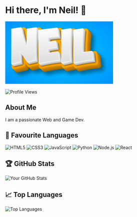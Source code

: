 # Hi there, I'm Neil! 👋
<img src="https://github.com/neilwilliam/neilwilliam/blob/main/Neil-6-22-2024.gif" width="auto" height="200" alt="Alt Text">

![Profile Views](https://komarev.com/ghpvc/?username=neilwilliam&color=blue)

## About Me

I am a passionate Web and Game Dev. 


## 🔧 Favourite Languages

![HTML5](https://img.shields.io/badge/-HTML5-E34F26?style=flat-square&logo=html5&logoColor=white)
![CSS3](https://img.shields.io/badge/-CSS3-1572B6?style=flat-square&logo=css3)
![JavaScript](https://img.shields.io/badge/-JavaScript-000?&logo=JavaScript)
![Python](https://img.shields.io/badge/-Python-000?&logo=Python)
![Node.js](https://img.shields.io/badge/-Node.js-000?&logo=node.js)
![React](https://img.shields.io/badge/-React-000?&logo=React)

## 🏆 GitHub Stats

![Your GitHub Stats](https://github-readme-stats.vercel.app/api?username=neilwilliam&show_icons=true&theme=radical)

## 📈 Top Languages

![Top Languages](https://github-readme-stats.vercel.app/api/top-langs/?username=neilwilliam&layout=compact&theme=radical)
